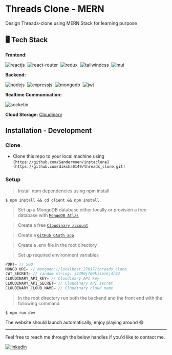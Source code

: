 # Threads Clone - MERN 

Design Threads-clone using MERN Stack for learning purpose

## 🖥️ Tech Stack
**Frontend:**

![reactjs](https://img.shields.io/badge/React-20232A?style=for-the-badge&logo=react&logoColor=61DAFB)&nbsp;
![react-router](https://img.shields.io/badge/React_Router-CA4245?style=for-the-badge&logo=react-router&logoColor=white)&nbsp;
![redux](https://img.shields.io/badge/Redux-593D88?style=for-the-badge&logo=redux&logoColor=white)&nbsp;
![tailwindcss](https://img.shields.io/badge/Tailwind_CSS-38B2AC?style=for-the-badge&logo=tailwind-css&logoColor=white)&nbsp;
![mui](https://img.shields.io/badge/Material--UI-0081CB?style=for-the-badge&logo=material-ui&logoColor=white)&nbsp;

**Backend:**

![nodejs](https://img.shields.io/badge/Node.js-43853D?style=for-the-badge&logo=node.js&logoColor=white)&nbsp;
![expressjs](https://img.shields.io/badge/Express.js-000000?style=for-the-badge&logo=express&logoColor=white)&nbsp;
![mongodb](https://img.shields.io/badge/MongoDB-4EA94B?style=for-the-badge&logo=mongodb&logoColor=white)&nbsp;
![jwt](	https://img.shields.io/badge/JWT-000000?style=for-the-badge&logo=JSON%20web%20tokens&logoColor=white)&nbsp;

**Realtime Communication:**

![socketio](https://img.shields.io/badge/Socket.io-010101?&style=for-the-badge&logo=Socket.io&logoColor=white)

**Cloud Storage:** [Cloudinary](https://cloudinary.com/)


## Installation - Development

### Clone

- Clone this repo to your local machine using `[https://github.com/Sandermoen/instaclone](https://github.com/diksha0149/threads_clone.git)`

### Setup

> Install npm dependencies using npm install

```shell
$ npm install && cd client && npm install
```

> Set up a MongoDB database either locally or provision a free database with <a href='https://www.mongodb.com/cloud/atlas'>`MongoDB Atlas`</a>

> Create a free <a href="https://cloudinary.com/">`Cloudinary account`</a>

> Create a <a href='https://github.com/settings/developers'>`GitHub OAuth app`</a>

> Create a .env file in the root directory

> Set up required environment variables

```javascript
PORT= // 500
MONGO_URI= // mongodb://localhost:27017/threads_clone
JWT_SECRET= // random string: j2390jf09kjsalkj4r93
CLOUDINARY_API_KEY= // Cloudinary API key
CLOUDINARY_API_SECRET= // Cloudinary API secret
CLOUDINARY_CLOUD_NAME= // Cloudinary cloud name
```

> In the root directory run both the backend and the front end with the following command

```shell
$ npm run dev
```

The website should launch automatically, enjoy playing around 😄

---

Feel free to reach me through the below handles if you'd like to contact me.

[![linkedin](https://img.shields.io/badge/LinkedIn-0077B5?style=for-the-badge&logo=linkedin&logoColor=white)](https://www.linkedin.com/in/dikshapatidar0149/)

